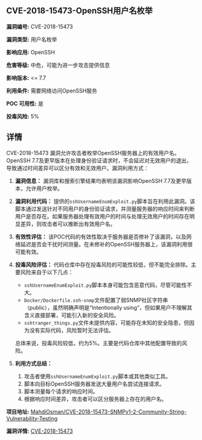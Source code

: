 ## CVE-2018-15473-OpenSSH用户名枚举

**漏洞编号:** CVE-2018-15473

**漏洞类型:** 用户名枚举

**影响应用:** OpenSSH

**危害等级:** 中危，可能为进一步攻击提供信息

**影响版本:** <= 7.7

**利用条件:** 需要网络访问OpenSSH服务

**POC 可用性:** 是

**投毒风险:** 5%

## 详情

CVE-2018-15473 漏洞允许攻击者枚举OpenSSH服务器上的有效用户名。OpenSSH 7.7及更早版本在处理身份验证请求时，不会延迟对无效用户的退出，导致通过时间差异可以区分有效和无效用户。漏洞利用方式：

1.  **漏洞信息：** 漏洞库和搜索引擎结果均表明该漏洞影响OpenSSH 7.7及更早版本，允许用户枚举。
2.  **漏洞利用代码：** 提供的`sshUsernameEnumExploit.py`脚本旨在利用此漏洞。该脚本通过发送针对不同用户的身份验证请求，并测量服务器的响应时间来判断用户是否存在。如果服务器处理有效用户的时间与处理无效用户的时间存在明显差异，则攻击者可以推断出有效用户名。
3.  **有效性评估：** 该POC代码的有效性取决于服务器是否修补了该漏洞，以及网络延迟是否会干扰时间测量。在未修补的OpenSSH服务器上，该漏洞利用很可能有效。
4.  **投毒风险评估：** 代码仓库中存在投毒风险的可能性较低，但不能完全排除。主要风险来自于以下几点：
    *   `sshUsernameEnumExploit.py`脚本本身可能包含恶意代码，尽管可能性不大。
    *   `Docker/Dockerfile.ssh-snmp`文件配置了弱SNMP社区字符串（public），虽然明确声明是“Intentionally using”，但如果用户不理解其含义直接部署，可能引入新的安全风险。
    *   `sshtranger_things.py`文件未提供内容，可能存在未知的安全隐患，但因为没有实际代码，风险暂时无法评估。

    总体来说，投毒风险较低，约为5%。主要是代码仓库中其他配置导致的风险。

5.  **利用方式总结：**
    1.  攻击者使用`sshUsernameEnumExploit.py`脚本或其他类似工具。
    2.  脚本向目标OpenSSH服务器发送大量用户名尝试连接请求。
    3.  脚本测量每个请求的响应时间。
    4.  根据响应时间差异，攻击者可以区分服务器上存在的用户名。

**项目地址:** [MahdiOsman/CVE-2018-15473-SNMPv1-2-Community-String-Vulnerability-Testing](https://github.com/MahdiOsman/CVE-2018-15473-SNMPv1-2-Community-String-Vulnerability-Testing)

**漏洞详情:** [CVE-2018-15473](https://nvd.nist.gov/vuln/detail/CVE-2018-15473)